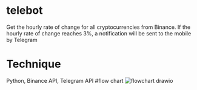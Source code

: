 # telebot
Get the hourly rate of change for all cryptocurrencies from Binance.
If the hourly rate of change reaches 3%, a notification will be sent to the mobile by Telegram
# Technique
Python, Binance API, Telegram API
#flow chart
![flowchart drawio](https://user-images.githubusercontent.com/78866239/204324220-6f3b3be8-cbfc-4d30-b90a-36ad68c43e65.png)
